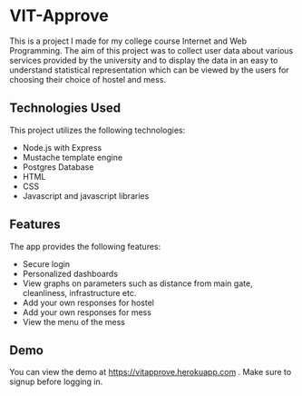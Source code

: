 # VIT-Approve

This is a project I made for my college course Internet and Web Programming. 
The aim of this project was to collect user data about various services provided by the university and to display the data in an easy to understand statistical representation which can be viewed by the users for choosing their choice of hostel and mess.


## Technologies Used
This project utilizes the following technologies:
- Node.js with Express
- Mustache template engine
- Postgres Database
- HTML
- CSS
- Javascript and javascript libraries

## Features
The app provides the following features:
- Secure login
- Personalized dashboards
- View graphs on parameters such as distance from main gate, cleanliness, infrastructure etc.
- Add your own responses for hostel
- Add your own responses for mess
- View the menu of the mess


## Demo

You can view the demo at https://vitapprove.herokuapp.com . Make sure to signup before logging in.



